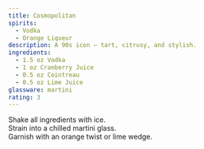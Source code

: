 ```yaml
---
title: Cosmopolitan
spirits:
  - Vodka
  - Orange Liqueur
description: A 90s icon — tart, citrusy, and stylish.
ingredients:
  - 1.5 oz Vodka
  - 1 oz Cranberry Juice
  - 0.5 oz Cointreau
  - 0.5 oz Lime Juice
glassware: martini
rating: 3
---
```


Shake all ingredients with ice.  
Strain into a chilled martini glass.  
Garnish with an orange twist or lime wedge.
